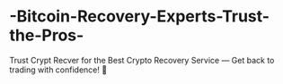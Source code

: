 # -Bitcoin-Recovery-Experts-Trust-the-Pros-
Trust Crypt Recver for the Best Crypto Recovery Service — Get back to trading with confidence! 💪
